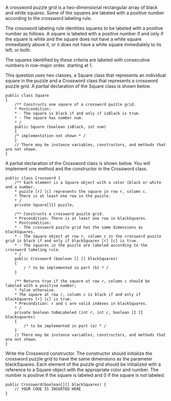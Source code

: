 A crossword puzzle grid is a two-dimensional rectangular array of black and white squares. Some of the squares are labeled with a positive number according to the crossword labeling rule.

The crossword labeling rule identities squares to be labeled with a positive number as follows.
A square is labeled with a positive number if and only if
the square is white and
the square does not have a white square immediately above it, or it does not have a white square immediately to its left, or both.

The squares identified by these criteria are labeled with consecutive numbers in row-major order. starting at 1.


This question uses two classes, a Square class that represents an individual square in the puzzle and a Crossword class that represents a crossword puzzle grid. A partial declaration of the Square class is shown below.

```
public class Square
{
	/** Constructs one square of a crossword puzzle grid.
	* Postcondition:
	* - The square is black if and only if isBlack is true.
	* - The square has number num.
	* /
	public Square (boolean isBlack, int num)
	{
	/* implementation not shown * /
	}
	// There may be instance variables, constructors, and methods that are not shown.
}
```

A partial declaration of the Crossword class is shown below. You will implement one method and the constructor in the Crossword class.

```
public class Crossword {
	/** Each element is a Square object with a color (black or white and a number.
	* puzzle [r] [c] represents the square in row r, column c.
	* There is at least one row in the puzzle.
	* /
	private Square[][] puzzle;

	/** Constructs a crossword puzzle grid.
	* Precondition: There is at least one row in blackSquares.
	* Postcondition:
	* - The crossword puzzle grid has the same dimensions as blackSquares.
	* - The Square object at row r, column c in the crossword puzzle grid is black if and only if blackSquares [r] [c] is true.
	* - The squares in the puzzle are labeled according to the crossword labeling rule.
	* /
	public Crossword (boolean [] [] blackSquares)
	{
		/ * to be implemented in part (b) * /
	}

	/** Returns true if the square at row r, column c should be labeled with a positive number;
	* false otherwise.
	* The square at row r, column c is black if and only if blackSquares [r] [c] is true.
	* Precondition: r and c are valid indexes in blackSquares.
	* /
	private boolean toBeLabeled (int r, int c, boolean [I [I blacksquares)
	{
		/* to be implemented in part (a) * /
	}
	// There may be instance variables, constructors, and methods that are not shown.
}
```

Write the Crossword constructor. The constructor should initialize the crossword puzzle grid to have the same dimensions as the parameter blackSquares. Each element of the puzzle grid should be initialized with a reference to a Square object with the appropriate color and number. The number is positive if the square is labeled and 0 if the square is not labeled.

```
public Crossword(boolean[][] blackSquares) {
	// YOUR CODE IS INSERTED HERE
}	
```